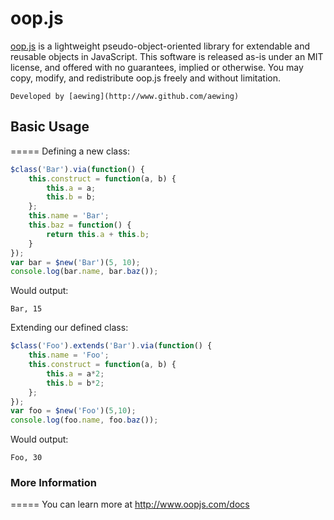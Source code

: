 # oop.js
[oop.js](http://www.oopjs.com) is a lightweight pseudo-object-oriented library for extendable and reusable objects in JavaScript.
This software is released as-is under an MIT license, and offered with no guarantees, implied or otherwise.
You may copy, modify, and redistribute oop.js freely and without limitation.

`Developed by [aewing](http://www.github.com/aewing)`

## Basic Usage
=====
Defining a new class:
```javascript
$class('Bar').via(function() {
    this.construct = function(a, b) {
        this.a = a;
        this.b = b;    
    };
    this.name = 'Bar';
    this.baz = function() {
        return this.a + this.b;
    }
});
var bar = $new('Bar')(5, 10);
console.log(bar.name, bar.baz());
```
Would output:
```
Bar, 15
```

Extending our defined class:
```javascript
$class('Foo').extends('Bar').via(function() {
    this.name = 'Foo';
    this.construct = function(a, b) {
        this.a = a*2;
        this.b = b*2;
    };
});
var foo = $new('Foo')(5,10);
console.log(foo.name, foo.baz());
```
Would output:
```
Foo, 30
```

### More Information
=====
You can learn more at http://www.oopjs.com/docs